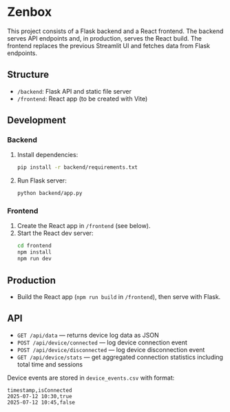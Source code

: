 # Zenbox

This project consists of a Flask backend and a React frontend. The backend serves API endpoints and, in production, serves the React build. The frontend replaces the previous Streamlit UI and fetches data from Flask endpoints.

## Structure
- `/backend`: Flask API and static file server
- `/frontend`: React app (to be created with Vite)

## Development

### Backend
1. Install dependencies:
   ```bash
   pip install -r backend/requirements.txt
   ```
2. Run Flask server:
   ```bash
   python backend/app.py
   ```

### Frontend
1. Create the React app in `/frontend` (see below).
2. Start the React dev server:
   ```bash
   cd frontend
   npm install
   npm run dev
   ```

## Production
- Build the React app (`npm run build` in `/frontend`), then serve with Flask.

## API
- `GET /api/data` — returns device log data as JSON
- `POST /api/device/connected` — log device connection event
- `POST /api/device/disconnected` — log device disconnection event
- `GET /api/device/stats` — get aggregated connection statistics including total time and sessions

Device events are stored in `device_events.csv` with format:
```
timestamp,isConnected
2025-07-12 10:30,true
2025-07-12 10:45,false
```
